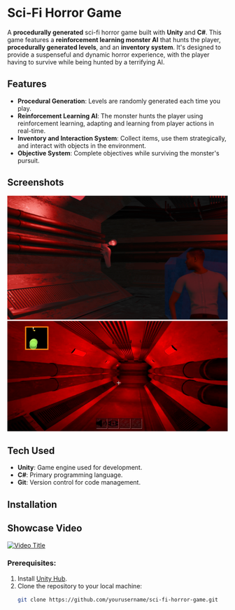 # Sci-Fi Horror Game 

A **procedurally generated** sci-fi horror game built with **Unity** and **C#**. This game features a **reinforcement learning monster AI** that hunts the player, **procedurally generated levels**, and an **inventory system**. It's designed to provide a suspenseful and dynamic horror experience, with the player having to survive while being hunted by a terrifying AI.

## Features
- **Procedural Generation**: Levels are randomly generated each time you play.
- **Reinforcement Learning AI**: The monster hunts the player using reinforcement learning, adapting and learning from player actions in real-time.
- **Inventory and Interaction System**: Collect items, use them strategically, and interact with objects in the environment.
- **Objective System**: Complete objectives while surviving the monster's pursuit.

## Screenshots
![Game Screenshot 1](images/gamescreenshot1.png)
![Game Screenshot 2](images/gamescreenshot2.png)

## Tech Used
- **Unity**: Game engine used for development.
- **C#**: Primary programming language.
- **Git**: Version control for code management.

## Installation

## Showcase Video
[![Video Title](https://img.youtube.com/vi/VIDEO_ID/0.jpg)]((https://www.youtube.com/watch?v=aBvOkvHSHlU))

### Prerequisites:
1. Install [Unity Hub](https://unity3d.com/get-unity/download).
2. Clone the repository to your local machine:
   ```bash
   git clone https://github.com/yourusername/sci-fi-horror-game.git
